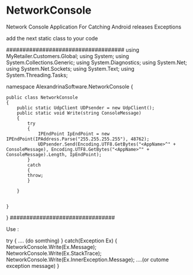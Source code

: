 # NetworkConsole
Network Console Application For Catching Android releases Exceptions





add the next static  class to your code

####################################
using MyRetailer.Customers.Global;
using System;
using System.Collections.Generic;
using System.Diagnostics;
using System.Net;
using System.Net.Sockets;
using System.Text;
using System.Threading.Tasks;

namespace AlexandrinaSoftware.NetworkConsole
{

    public class NetworkConsole
    {
        public static UdpClient UDPsender = new UdpClient();
        public static void Write(string ConsoleMessage)
        {
            try
            {
                IPEndPoint IpEndPoint = new IPEndPoint(IPAddress.Parse("255.255.255.255"), 48762);
                UDPsender.Send(Encoding.UTF8.GetBytes("<AppName>^" + ConsoleMessage), Encoding.UTF8.GetBytes("<AppName>^" + ConsoleMessage).Length, IpEndPoint);
            }
            catch
            {
            throw;
            }
         
        }
        

    }
}
################################



Use :

try
{
.... (do somthing)
}
catch(Exception Ex)
{
NetworkConsole.Write(Ex.Message);
NetworkConsole.Write(Ex.StackTrace);
NetworkConsole.Write(Ex.InnerException.Message);
....(or cutome exception message)
}
